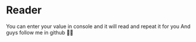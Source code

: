 # Reader
You can enter your value in console and it will read and repeat it for you
And guys follow me in github 💙💙
